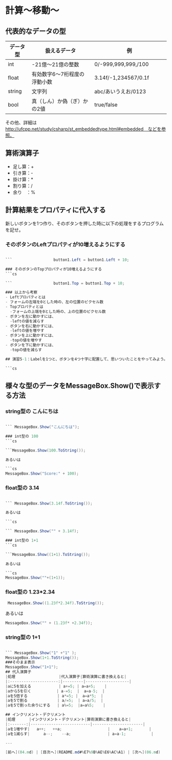 # 計算～移動～

## 代表的なデータの型
|データ型|扱えるデータ|例|
|-------|-----------|--|
|int    | -21億～21億の整数  |  0/-999,999,999,/100　　　  |
|float  |有効数字6～7桁程度の浮動小数|3.14f/-1,234567/0.1f |
|string |文字列|abc/あいうえお/0123  |
|bool   |真（しん）か偽（ぎ）かの2値 |true/false|

その他、詳細は http://ufcpp.net/study/csharp/st_embeddedtype.html#embedded　などを参照。

## 算術演算子
- 足し算：+
- 引き算：-
- 掛け算：*
- 割り算：/
- 余り　：%

## 計算結果をプロパティに代入する
新しいボタンを1つ作り、そのボタンを押した時に以下の処理をするプログラムを記せ。

### そのボタンのLeftプロパティが10増えるようにする
```cs

```                  button1.Left = button1.Left + 10;

### そのボタンのTopプロパティが10増えるようにする
```cs

```                  button1.Top = button1.Top + 10;

### 以上から考察
- Leftプロパティとは
- フォームの左端を0とした時の、左の位置のピクセル数
- Topプロパティとは
  -フォームの上端を0とした時の、上の位置のピクセル数 
- ボタンを左に動かすには、
  -leftの値を減らす
- ボタンを右に動かすには、
  -leftの値を増やす
- ボタンを上に動かすには、
  -topの値を増やす
- ボタンを下に動かすには、
  -topの値を減らす

## 演習5-1：Labelを1つと、ボタンを4つ十字に配置して、思いついたことをやってみよう。

```cs

```

## 様々な型のデータをMessageBox.Show()で表示する方法
### string型の こんにちは
```cs
   
``` MessageBox.Show("こんにちは");

### int型の 100
```cs

```MessageBox.Show(100.ToString());

あるいは

```cs
MessageBox.Show("Score:" + 100);
```

### float型の 3.14
```cs

``` MessageBox.Show(3.14f.ToString());

あるいは

```cs

``` MessageBox.Show("" + 3.14f);

### int型の 1+1
```cs

```MessageBox.Show((1+1).ToString());

あるいは

```cs
MessageBox.Show(""+(1+1));
```

### float型の 1.23*2.34
```cs
 MessageBox.Show((1.23f*2.34f).ToString());
```

あるいは

```cs
MessageBox.Show("" + (1.23f* +2.34f));
```

### string型の 1+1
```cs

``` MessageBox.Show("1" +"1" );
MessageBox.Show(1+1.ToString());
###そのまま表示
MessageBox.Show("1+1");
## 代入演算子
|処理                   |代入演算子|算術演算に書き換えると|
|:---------------------:|---------|-------------------|
|aに5を加える            | a+=5; | a=a+5;    |
|aから5を引く           | a-=5;  |  a=a-5;  |
|aを5倍する             | a*=5; |  a=a*5;  |
|aを5で割る             | a/=5;  | a=a/5;  |
|aを5で割った余りにする   | a%=5;  |a=a%5;    |

## インクリメント・デクリメント
|処理      |インクリメント・デクリメント|算術演算に書き換えると|
|:-------:|--------------------------|----------------------|
|aを1増やす|   a++;   ++a;                    |    a=a+1;       |		
|aを1減らす|	  a--;    --a;                | a=a-1;           |

---

[前へ](04.md) | [目次へ](README.md#%E7%9B%AE%E6%AC%A1) | [次へ](06.md)
